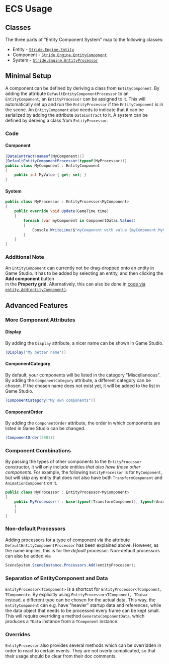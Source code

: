 # ECS Usage

## Classes

The three parts of "Entity Component System" map to the following classes:

- Entity - [`Stride.Engine.Entity`](https://doc.stride3d.net/latest/en/api/Stride.Engine.Entity.html)
- Component - [`Stride.Engine.EntityComponent`](https://doc.stride3d.net/latest/en/api/Stride.Engine.EntityComponent.html)
- System - [`Stride.Engine.EntityProcessor`](https://doc.stride3d.net/latest/en/api/Stride.Engine.EntityProcessor.html)


## Minimal Setup

A component can be defined by deriving a class from `EntityComponent`. By adding the attribute `DefaultEntityComponentProcessor` to an `EntityComponent`, an `EntityProcessor` can be assigned to it. This will automatically set up and run the `EntityProcessor` if the `EntityComponent` is in the scene. An `EntityComponent` also needs to indicate that it can be serialized by adding the attribute `DataContract` to it. A system can be defined by deriving a class from `EntityProcessor`.


### Code

#### Component
```csharp
[DataContract(nameof(MyComponent))]
[DefaultEntityComponentProcessor(typeof(MyProcessor))]
public class MyComponent : EntityComponent
{
    public int MyValue { get; set; }
}
```

#### System
```csharp
public class MyProcessor : EntityProcessor<MyComponent>
{
    public override void Update(GameTime time)
    {
        foreach (var myComponent in ComponentDatas.Values)
        {
            Console.WriteLine($"myComponent with value {myComponent.MyValue} at {time.Total.TotalSeconds}");
        }
    }
}
```

### Additional Note
An `EntityComponent` can currently not be drag-dropped onto an entity in Game Studio. It has to be added by selecting an entity, and then clicking the **Add component** button  
in the **Property grid**. Alternatively, this can also be done in [code via `entity.Add(entityComponent)`](https://doc.stride3d.net/latest/en/api/Stride.Engine.Entity.html#Stride_Engine_Entity_Add_Stride_Engine_EntityComponent_).


## Advanced Features

### More Component Attributes

#### Display
By adding the `Display` attribute, a nicer name can be shown in Game Studio.
```csharp
[Display("My better name")]
```

#### ComponentCategory
By default, your components will be listed in the category "Miscellaneous". By adding the `ComponentCategory` attribute, a different category can be chosen. If the chosen name does not exist yet, it will be added to the list in Game Studio.
```csharp
[ComponentCategory("My own components")]
```

#### ComponentOrder
By adding the `ComponentOrder` attribute, the order in which components are listed in Game Studio can be changed.
```csharp
[ComponentOrder(2001)]
```


### Component Combinations
By passing the types of other components to the `EntityProcessor` constructor, it will only include entities _that also have those other components_. For example, the following `EntityProcessor` is for `MyComponent`, but will skip any entity that does not also have both `TransformComponent` and `AnimationComponent` on it.

```csharp
public class MyProcessor : EntityProcessor<MyComponent>
{
    public MyProcessor() : base(typeof(TransformComponent), typeof(AnimationComponent))
    {
    }
}
```


### Non-default Processors
Adding processors for a type of component via the attribute `DefaultEntityComponentProcessor` has been explained above. However, as the name implies, this is for the _default_ processor. Non-default processors can also be added via
```csharp
SceneSystem.SceneInstance.Processors.Add(entityProcessor);
```


### Separation of EntityComponent and Data

`EntityProcessor<TComponent>` is a shortcut for `EntityProcessor<TComponent, TComponent>`. By explicitly using `EntityProcessor<TComponent, TData>` instead, a different type can be chosen for the actual data. This way, the `EntityComponent` can e.g. have "heavier" startup data and references, while the data object that needs to be processed every frame can be kept small. This will require overriding a method `GenerateComponentData`, which produces a `TData` instance from a `TComponent` instance.

### Overrides
`EntityProcessor` also provides several methods which can be overridden in order to react to certain events. They are not overly complicated, so that their usage should be clear from their doc comments.